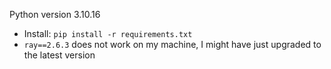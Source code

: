 Python version 3.10.16

- Install: `pip install -r requirements.txt`
- `ray==2.6.3` does not work on my machine, I might have just upgraded to the latest version

